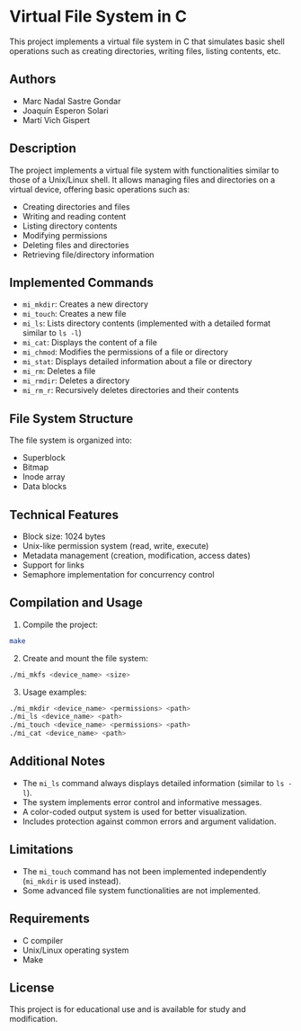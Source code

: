 # Virtual File System in C

This project implements a virtual file system in C that simulates basic shell operations such as creating directories, writing files, listing contents, etc.

## Authors

- Marc Nadal Sastre Gondar
- Joaquín Esperon Solari  
- Martí Vich Gispert

## Description

The project implements a virtual file system with functionalities similar to those of a Unix/Linux shell. It allows managing files and directories on a virtual device, offering basic operations such as:

- Creating directories and files
- Writing and reading content
- Listing directory contents
- Modifying permissions
- Deleting files and directories
- Retrieving file/directory information

## Implemented Commands

- `mi_mkdir`: Creates a new directory
- `mi_touch`: Creates a new file
- `mi_ls`: Lists directory contents (implemented with a detailed format similar to `ls -l`)
- `mi_cat`: Displays the content of a file
- `mi_chmod`: Modifies the permissions of a file or directory
- `mi_stat`: Displays detailed information about a file or directory
- `mi_rm`: Deletes a file
- `mi_rmdir`: Deletes a directory
- `mi_rm_r`: Recursively deletes directories and their contents

## File System Structure

The file system is organized into:

- Superblock
- Bitmap
- Inode array
- Data blocks

## Technical Features

- Block size: 1024 bytes
- Unix-like permission system (read, write, execute)
- Metadata management (creation, modification, access dates)
- Support for links
- Semaphore implementation for concurrency control

## Compilation and Usage

1. Compile the project:

```sh
make
```

2. Create and mount the file system:

```sh
./mi_mkfs <device_name> <size>
```

3. Usage examples:

```sh
./mi_mkdir <device_name> <permissions> <path>
./mi_ls <device_name> <path>
./mi_touch <device_name> <permissions> <path>
./mi_cat <device_name> <path>
```

## Additional Notes

- The `mi_ls` command always displays detailed information (similar to `ls -l`).
- The system implements error control and informative messages.
- A color-coded output system is used for better visualization.
- Includes protection against common errors and argument validation.

## Limitations

- The `mi_touch` command has not been implemented independently (`mi_mkdir` is used instead).
- Some advanced file system functionalities are not implemented.

## Requirements

- C compiler
- Unix/Linux operating system
- Make

## License

This project is for educational use and is available for study and modification.

